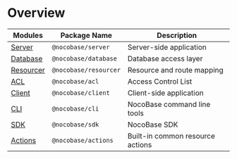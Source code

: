 # Overview

| Modules                           | Package Name          | Description         |
|-----------------------------------| --------------------- | ------------------- |
| [Server](/api/server/application) | `@nocobase/server` | Server-side application |
| [Database](/api/database) | `@nocobase/database` | Database access layer |
| [Resourcer](/api/resourcer) | `@nocobase/resourcer` | Resource and route mapping |
| [ACL](/api/acl) | `@nocobase/acl` | Access Control List |
| [Client](/api/client/application) | `@nocobase/client` | Client-side application |
| [CLI](/api/cli) | `@nocobase/cli` | NocoBase command line tools |
| [SDK](/api/sdk) | `@nocobase/sdk` | NocoBase SDK |
| [Actions](/api/actions) | `@nocobase/actions` | Built-in common resource actions |
